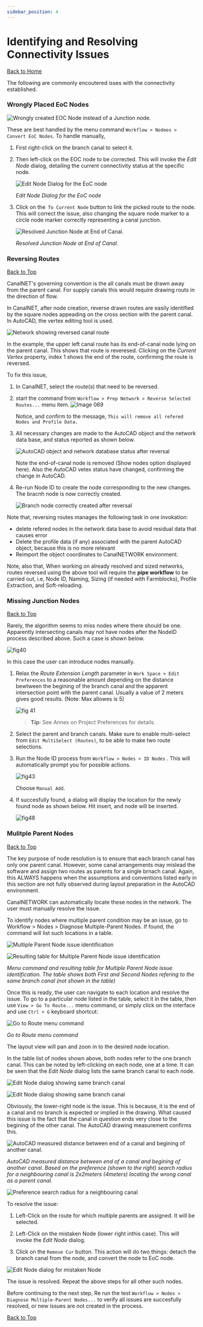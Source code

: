 ```yaml
---
sidebar_position: 4
---
```


# Identifying and Resolving Connectivity Issues
[Back to Home](../index.md#wellcome)

The following are commonly encoutered isses with the connectivity established.

### Wrongly Placed EoC Nodes

![Wrongly created EOC Node instead of a Junction node.](Images/Image%20016.png) 

These are best handled by the menu command `Workflow > Nodees > Convert EoC Nodes`. To handle manually, 

1. First right-click on the branch canal to select it.

1. Then left-click on the EOC node to be corrected. This will invoke the *Edit Node* dialog, detailing the current connectivity status at the specific node.
   
   ![Edit Node Dialog for the EoC node](Images/Image%20017.png) 
   
   *Edit Node Dialog for the EoC node*

2. Click on the` To Current Node` button to link the picked route to the node. This will correct the issue, also changing the square node marker to a circle node marker correctly representing a canal junction.
   
   ![Resolved Junction Node at End of Canal.](Images/Image%20018.png) 
   
   *Resolved Junction Node at End of Canal.*

### Reversing Routes
[Back to Top](#)

CanalNET's governing convention is the all canals must be drawn away from the parent canal. For supply canals this would require drawing routs in the direction of flow.

In CanalNET, after node creation, reverse drawn routes are easily identified by the square nodes appeading on the cross section with the parent canal. In AutoCAD, the vertex editing tool is used. 

![Network showing reversed canal route](./Images/Image%20067.png)

In the example, the upper left canal route has its end-of-canal node lying on the parent canal. This shows that route is reveresed. Clicking on the *Current Vertex* property, index 1 shows the end of the route, confirming the route is reversed.

To fix this issue,

1. In CanalNET, select the route(s) that need to be reversed.
2. start the command from `Workflow > Prep Network > Reverse Selected Routes...` menu item.
   ![Image 069](./Images/Image%20069.png)

   Notice, and confirm to the message, `This will remove all refered Nodes and Profile Data.`

3. All necessary changes are made to the AutoCAD object and the network data base, and status reported as shown below.

   ![AutoCAD object and network database status after reversal](./Images/Image%20070.png)

    Note the end-of-canal node is removed (Show nodes option displayed here). Also the AutoCAD vetex status have changed, confirming the change in AutoCAD.

1. Re-run Node ID to create the node corresponding to the new changes. The bracnh node is now correctly created.

   ![Branch node correctly created after reversal](./Images/Image%20071.png)


Note that, reversing routes manages the following task in one invokation:
   - delete refered nodes in the network data base to avoid residual data that causes error
   - Delete the profile data (if any) associated with the parent AutoCAD object, because this is no more relevant
   - Reimport the object coordinates to CanalNETWORK environment.

Note, also that, When working on already resolved and sized networks, routes reversed using the above tool will require the **pipe workflow** to be carried out, i.e, Node ID, Naming, Sizing (if needed with Farmblocks), Profile Extraction, and Soft-reloading.

### Missing Junction Nodes
[Back to Top](#)

Rarely, the algorithm seems to miss nodes where there should be one. Apparently intersecting canals may not have nodes after the NodeID process described above. Such a case is shown below.

![fig40](Images/Image%20046.png)

 In this case the user can introduce nodes manually. 

1. Relax the *Route Extension Length* parameter in `Work Space > Edit Preferences` to a reasonable amount depending on the distance bewtween the begining of the branch canal and the apparent intersection point with the parent canal. Usually a value of 2 meters gives good results. (Note: Max allowes is 5)
   
   ![fig 41](Images/Image%20047.png)

   > **Tip:** See Annex on Project Preferences for details.

2. Select the parent and branch canals. Make sure to enable multi-select from `Edit MultiSelect (Routes)`, to be able to make two route selections.

3. Run the Node ID process from `Workflow > Nodes > ID Nodes` . This will automatically prompt you for possible actions. 
   
   ![fig43](Images/Image%20048.png)
   
   Choose `Manual Add`.

4. If succesfully found, a dialog will display the location for the newly found node as shown below. Hit insert, and node will be inserted.
   
   ![fig48](Images/Image%20049.png)

### Mulitple Parent Nodes
[Back to Top](#)

The key purpose of node resolution is to ensure that each branch canal has only one parent canal. However, some canal arrangements may mislead the software and assign two routes as parents for a single brnach canal. Again, this ALWAYS happens when the assumptions and conventions listed early in this section are not fully observed during layout preparation in the AutoCAD environment.

CanalNETWORK can automatically locate these nodes in the network. The user must manually resolve the issue.

To identify nodes where multiple parent condition may be an issue, go to Workflow > Nodes > Diagnose Multiple-Parent Nodes. If found, the command will list such locations in a table.

![Multiple Parent Node issue identification](Images/Image%20023.png) 

![Resulting table for Multiple Parent Node issue identification](Images/Image%20024.png)

*Menu command and resulting table for Multiple Parent Node issue identification. The table shows both First and Second Nodes refering to the same branch canal (not shown in the table)*

Once this is ready, the user can navigate to each location and resolve the issue. To go to a particular node listed in the table, select it in the table, then use `View > Go To Route...` menu command, or simply click on the interface and use `Ctrl + G` keyboard shortcut:

![Go to Route menu command](Images/Image%20025.png)

*Go to Route menu command*

 The layout view will pan and zoon in to the desired node location.

In the table list of nodes shown above, both nodes refer to the one branch canal. This can be noted by left-clicking on each node, one at a time. It can be seen that the *Edit Node* dialog lists the same branch canal to each node. 

![Edit Node dialog showing same branch canal](Images/Image%20026.png)

![Edit Node dialog showing same branch canal](Images/Image%20027.png)

Obviously, the lower-right node is the issue. This is because, it is the end of a canal and no branch is expected or implied in the drawing. What caused this issue is the fact that the canal in question ends very close to the begining of the other canal. The AutoCAD drawing measurement confirms this.

![AutoCAD measured distance between end of a canal and begining of another canal.](Images/Image%20028.png)

 *AutoCAD measured distance between end of a canal and begining of another canal. Based on the preference (shown to the right) search radius for a neighbouring canal is 2x2meters (4meters) locating the wrong canal as a parent canal.*

![Preference search radius for a neighbouring canal](Images/Image%20029.png)

To resolve the issue:

1. Left-Click on the route for which multiple parents are assigned. It will be selected.

2. Left-Click on the mistaken Node (lower right inthis case). This will invoke the *Edit Node* dialog. 

3. Click on the `Remove Cur` button. This action will do two things: detach the branch canal from the node, and convert the node to EoC node.

![Edit Node dialog for mistaken Node](Images/Image%20030.png)

The issue is resolved. Repeat the above steps for all other such nodes.

Before continuing to the next step, Re run the test `Workflow > Nodes > Diagnose Multiple-Parent Nodes...`  to verify all issues are succesfully resolved, or new issues are not created in the process.

[Back to Top](#)